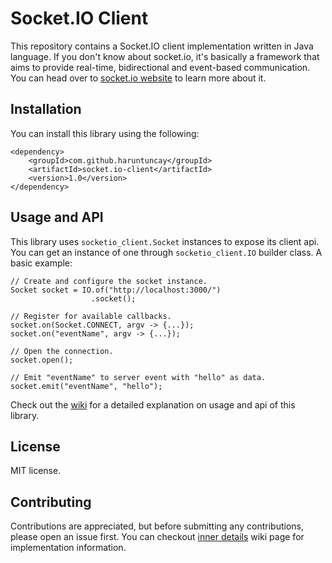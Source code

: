 # Socket.IO Client
This repository contains a Socket.IO client implementation written in Java language.
If you don't know about socket.io, it's basically a framework that aims to provide real-time, bidirectional and event-based communication. You can head over to [socket.io website](https://socket.io/) to learn more about it.

## Installation
You can install this library using the following:
```
<dependency>
    <groupId>com.github.haruntuncay</groupId>
    <artifactId>socket.io-client</artifactId>
    <version>1.0</version>
</dependency>
```

## Usage and API
This library uses `socketio_client.Socket` instances to expose its client api.
You can get an instance of one through `socketio_client.IO` builder class.
A basic example:
```
// Create and configure the socket instance.
Socket socket = IO.of("http://localhost:3000/")
                  .socket();

// Register for available callbacks.
socket.on(Socket.CONNECT, argv -> {...});
socket.on("eventName", argv -> {...});

// Open the connection.
socket.open();

// Emit "eventName" to server event with "hello" as data.
socket.emit("eventName", "hello");
```
Check out the [wiki](https://github.com/haruntuncay/socket.io-client/wiki) for a detailed explanation on usage and api of this library.

## License
MIT license.


## Contributing
Contributions are appreciated, but before submitting any contributions, please open an issue first.
You can checkout [inner details](https://github.com/haruntuncay/socket.io-client/wiki/Inner-Details) wiki page for implementation information.

